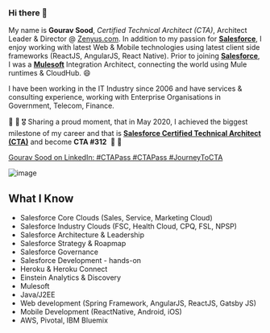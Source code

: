 ### Hi there 👋

<!--
**gouravsood/gouravsood** is a ✨ _special_ ✨ repository because its `README.md` (this file) appears on your GitHub profile.

Here are some ideas to get you started:

- 🔭 I’m currently working on "building businesses and customer success"
- 🌱 I’m currently learning "Gen AI"
- 👯 I’m looking to collaborate on "Salesforce Advisory and Implementation"
- 🤔 I’m looking for help with "Salesforce Advisory and Implementation"
- 💬 Ask me about "Salesforce"
- 📫 How to reach me: "email"
- 😄 Pronouns: ...
- ⚡ Fun fact: ...
-->


My name is **Gourav Sood**, *Certified Technical Architect (CTA)*, Architect Leader & Director @ [Zenyus.com](https://www.linkedin.com/company/ingenuit-partners-pty-ltd/). In addition to my passion for **[Salesforce](https://www.salesforce.com/)**, I enjoy working with latest Web & Mobile technologies using latest client side frameworks (ReactJS, AngularJS, React Native). Prior to joining **[Salesforce](https://www.salesforce.com/)**, I was a **[Mulesoft](https://www.mulesoft.com/)** Integration Architect, connecting the world using Mule runtimes & CloudHub. 😄

I have been working in the IT Industry since 2006 and have services & consulting experience, working with Enterprise Organisations in Government, Telecom, Finance.

📢 📢 🎖️ Sharing a proud moment, that in May 2020, I achieved the biggest milestone of my career and that is **[Salesforce Certified Technical Architect (CTA)](https://www.linkedin.com/feed/update/urn:li:activity:6669458750488883200/)** and become **CTA #312**  🎷 🎷

[Gourav Sood on LinkedIn: #CTAPass #CTAPass #JourneyToCTA ](https://www.linkedin.com/feed/update/urn:li:activity:6669458750488883200/)

![image](https://user-images.githubusercontent.com/4436378/178204643-b293f71a-f48b-4440-be2c-79c2c6731366.png)


## **What I Know**

- Salesforce Core Clouds (Sales, Service, Marketing Cloud)
- Salesforce Industry Clouds (FSC, Health Cloud, CPQ, FSL, NPSP)
- Salesforce Architecture & Leadership
- Salesforce Strategy & Roapmap
- Salesforce Governance
- Salesforce Development - hands-on
- Heroku & Heroku Connect
- Einstein Analytics & Discovery
- Mulesoft
- Java/J2EE
- Web development (Spring Framework, AngularJS, ReactJS, Gatsby JS)
- Mobile Development (ReactNative, Android, iOS)
- AWS, Pivotal, IBM Bluemix
